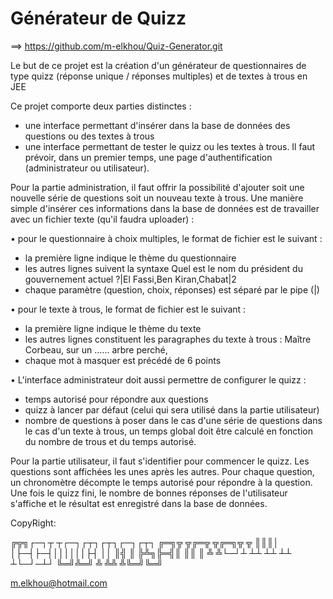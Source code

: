 # Générateur de Quizz
==> https://github.com/m-elkhou/Quiz-Generator.git

 Le but de ce projet est la création d'un générateur de questionnaires de type quizz (réponse unique / réponses multiples) et de textes à trous en JEE

Ce projet comporte deux parties
distinctes :
- une interface permettant d'insérer dans la base de données des questions ou des textes
à trous
- une interface permettant de tester le quizz ou les textes à trous.
Il faut prévoir, dans un premier temps, une page d'authentification (administrateur ou
utilisateur).

Pour la partie administration, il faut offrir la possibilité d'ajouter soit une nouvelle série de
questions soit un nouveau texte à trous. Une manière simple d'insérer ces informations dans la
base de données est de travailler avec un fichier texte (qu'il faudra uploader) :

• pour le questionnaire à choix multiples, le format de fichier est le suivant :
- la première ligne indique le thème du questionnaire
- les autres lignes suivent la syntaxe Quel est le nom du président du gouvernement
actuel ?|El Fassi,Ben Kiran,Chabat|2
- chaque paramètre (question, choix, réponses) est séparé par le pipe (|)

• pour le texte à trous, le format de fichier est le suivant :
- la première ligne indique le thème du texte
- les autres lignes constituent les paragraphes du texte à trous : Maître Corbeau, sur un
...... arbre perché,
- chaque mot à masquer est précédé de 6 points

• L'interface administrateur doit aussi permettre de configurer le quizz :
- temps autorisé pour répondre aux questions
- quizz à lancer par défaut (celui qui sera utilisé dans la partie utilisateur)
- nombre de questions à poser dans le cas d'une série de questions dans le cas d'un texte
à trous, un temps global doit être calculé en fonction du nombre de trous et du temps
autorisé.

Pour la partie utilisateur, il faut s'identifier pour commencer le quizz. Les questions sont
affichées les unes après les autres.
Pour chaque question, un chronomètre décompte le temps autorisé pour répondre à la
question. Une fois le quizz fini, le nombre de bonnes réponses de l'utilisateur s'affiche et le
résultat est enregistré dans la base de données.

CopyRight:

╔╦╗┌─┐┬ ┬┌─┐┌┬┐┌┬┐┌─┐┌┬┐  ╔═╗╦    ╦╔═╦ ╦╔═╗╦ ╦
║║║│ │├─┤├─┤││││││├┤  ││  ║╣ ║    ╠╩╗╠═╣║ ║║ ║
╩ ╩└─┘┴ ┴┴ ┴┴ ┴┴ ┴└─┘─┴┘  ╚═╝╩═╝  ╩ ╩╩ ╩╚═╝╚═╝

m.elkhou@hotmail.com